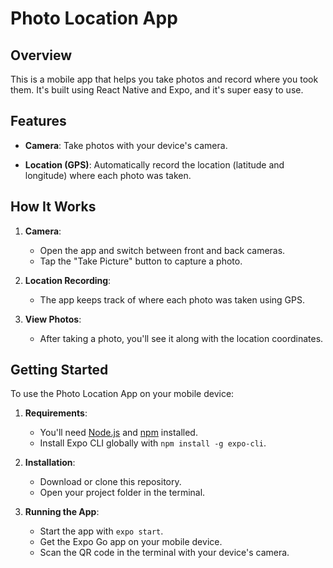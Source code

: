 # Photo Location App

## Overview

This is a mobile app that helps you take photos and record where you took them. It's built using React Native and Expo, and it's super easy to use.

## Features

- **Camera**: Take photos with your device's camera.

- **Location (GPS)**: Automatically record the location (latitude and longitude) where each photo was taken.

## How It Works

1. **Camera**: 
   - Open the app and switch between front and back cameras.
   - Tap the "Take Picture" button to capture a photo.

2. **Location Recording**: 
   - The app keeps track of where each photo was taken using GPS.

3. **View Photos**: 
   - After taking a photo, you'll see it along with the location coordinates.

## Getting Started

To use the Photo Location App on your mobile device:

1. **Requirements**:
   - You'll need [Node.js](https://nodejs.org/) and [npm](https://www.npmjs.com/) installed.
   - Install Expo CLI globally with `npm install -g expo-cli`.

2. **Installation**:
   - Download or clone this repository.
   - Open your project folder in the terminal.

3. **Running the App**:
   - Start the app with `expo start`.
   - Get the Expo Go app on your mobile device.
   - Scan the QR code in the terminal with your device's camera.
